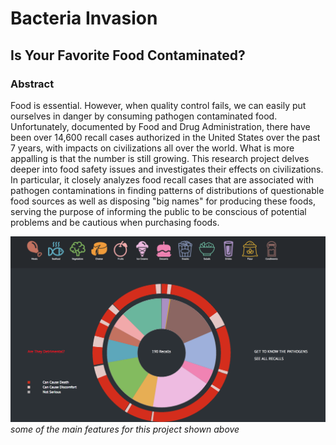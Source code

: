 # Bacteria Invasion
## Is Your Favorite Food Contaminated?

### Abstract

Food is essential. However, when quality control fails, we can easily put ourselves in danger by consuming pathogen contaminated food. Unfortunately, documented by Food and Drug Administration, there have been over 14,600 recall cases authorized in the United States over the past 7 years, with impacts on civilizations all over the world. What is more appalling is that the number is still growing. This research project delves deeper into food safety issues and investigates their effects on civilizations. In particular, it closely analyzes food recall cases that are associated with pathogen contaminations in finding patterns of distributions of questionable food sources as well as disposing "big names" for producing these foods, serving the purpose of informing the public to be conscious of potential problems and be cautious when purchasing foods. 


[![thesis.png](thesis.png)](https://shiy918.github.io/thesis/visualizations/index.html)
*some of the main features for this project shown above*

